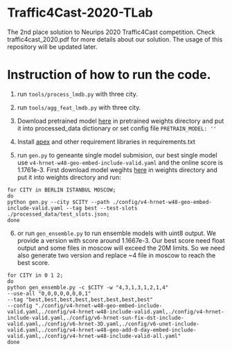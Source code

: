 # Traffic4Cast-2020-TLab
The 2nd place solution to Neurips 2020 Traffic4Cast competition. Check traffic4cast_2020.pdf for more details about our solution. The usage of this repository will be updated later. 

# Instruction of how to run the code.

1. run `tools/process_lmdb.py` with three city.
2. run `tools/agg_feat_lmdb.py` with three city.
3. Download pretrained model [here](https://1drv.ms/u/s!AiK3JSLEIEcGxVutqMS0s01T7czA?e=bJpWDP) in pretrained weights directory and 
put it into processed_data dictionary or set config file `PRETRAIN_MODEL: ''`
4. Install [apex](https://github.com/NVIDIA/apex) and other requirement libraries in requirements.txt

5. run `gen.py` to geneante single model submision, our best single model use `v4-hrnet-w48-geo-embed-include-valid.yaml` and the online score is 1.1761e-3.
First download model wegihts [here](https://1drv.ms/u/s!AiK3JSLEIEcGxVutqMS0s01T7czA?e=bJpWDP) in weights directory and put it into weights directory and run:

```
for CITY in BERLIN ISTANBUL MOSCOW;
do
python gen.py --city $CITY --path ./config/v4-hrnet-w48-geo-embed-include-valid.yaml --tag best --test-slots ./processed_data/test_slots.json;
done
```


6. or run `gen_ensemble.py` to run ensemble models with uint8 output. We provide a version with score around 1.1667e-3. Our best score need float output and some files in moscow will exceed the 20M limits. So we need also generate two version and replace ~4 file in moscow to reach the best score.
```
for CITY in 0 1 2;
do
python gen_ensemble.py -c $CITY -w "4,3,1,3,1,2,1,4" 
--use-all "0,0,0,0,0,0,0,1"
--tag "best,best,best,best,best,best,best,best"
--config "./config/v4-hrnet-w48-geo-embed-include-valid.yaml,./config/v4-hrnet-w48-include-valid.yaml,./config/v4-hrnet-include-valid.yaml,./config/v6-hrnet-sun-fix-dst-include-valid.yaml,./config/v6-hrnet-3D.yaml,./config/v6-unet-include-valid.yaml,./config/v4-hrnet-w48-geo-add-0-day-embed-include-valid.yaml,./config/v4-hrnet-w48-include-valid-all.yaml" 
done
```
